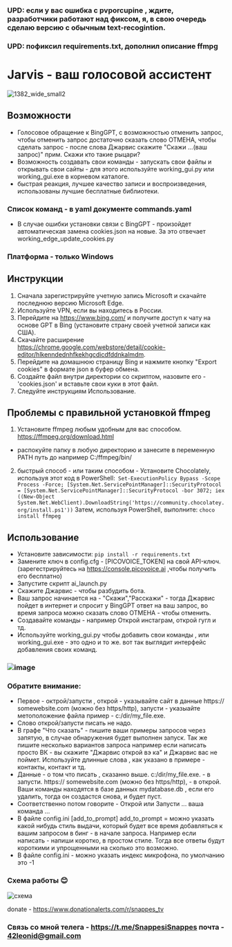 ### UPD: если у вас ошибка с pvporcupine , ждите, разработчики работают над фиксом, я, в свою очередь сделаю версию с обычным text-recogintion.
### UPD: пофиксил requirements.txt, дополнил описание ffmpg
# Jarvis - ваш голосовой ассистент


![1382_wide_small2](https://user-images.githubusercontent.com/111605401/235349662-31b3ea1e-c4f7-43bc-9959-792e51a27a2d.png)
## Возможности
- Голосовое обращение к BingGPT, с возможностью отменить запрос, чтобы отменить запрос достаточно сказать слово ОТМЕНА, чтобы сделать запрос - после слова Джарвис скажите "Скажи ...(ваш запрос)" прим. Скажи кто такие рыцари? 
- Возможность создавать свои команды - запускать свои файлы и открывать свои сайты - для этого используйте working_gui.py или working_gui.exe в корневом каталоге.
- быстрая реакция, лучшее качество записи и воспроизведения, использованы лучшие бесплатные библиотеки.
### Список команд - в yaml документе commands.yaml 
- В случае ошибки установки связи с BingGPT - произойдет автоматическая замена cookies.json на новые. За это отвечает working_edge_update_cookies.py

### Платформа - только Windows
## Инструкции
1) Сначала зарегистрируйте учетную запись Microsoft и скачайте последнюю версию Microsoft Edge.
2) Используйте VPN, если вы находитесь в России.
3) Перейдите на https://www.bing.com/ и получите доступ к чату на основе GPT в Bing (установите страну своей учетной записи как США).
4) Скачайте расширение https://chrome.google.com/webstore/detail/cookie-editor/hlkenndednhfkekhgcdicdfddnkalmdm.
5) Перейдите на домашнюю страницу Bing и нажмите кнопку "Export cookies" в формате json в буфер обмена.
6) Создайте файл внутри директории со скриптом, назовите его - 'cookies.json' и вставьте свои куки в этот файл.
7) Следуйте инструкциям Использование.

## Проблемы с правильной установкой ffmpeg
1) Установите ffmpeg любым удобным для вас способом. https://ffmpeg.org/download.html
- распокуйте папку в любую директорию и занесите в переменную PATH путь до например C:/ffmpeg/bin/
2) быстрый способ - или таким способом - Установите Chocolately, используя этот код в PowerShell:```
Set-ExecutionPolicy Bypass -Scope Process -Force; [System.Net.ServicePointManager]::SecurityProtocol = [System.Net.ServicePointManager]::SecurityProtocol -bor 3072; iex ((New-Object System.Net.WebClient).DownloadString('https://community.chocolatey.org/install.ps1'))```
Затем, используя PowerShell, выполните: ```choco install ffmpeg```
## Использование
- Установите зависимости: ```pip install -r requirements.txt```
- Замените ключ в config.cfg - [PICOVOICE_TOKEN]  на свой API-ключ. (зарегестрируйтесь на https://console.picovoice.ai ,чтобы получить его бесплатно)
- Запустите скрипт ai_launch.py
- Скажите Джарвис -  чтобы разбудить бота.
- Ваш запрос начинается на - "Скажи","Расскажи" - тогда Джарвис пойдет в интернет и спросит у BingGPT ответ на ваш запрос, во время запроса можно сказать слово ОТМЕНА - чтобы отменить.
- Создавайте команды - например Открой инстаграм, открой гугл и тд.
- Используйте working_gui.py чтобы добавить свои команды , или working_gui.exe - это одно и то же.
вот так выглядит интерфейс добавления своих команд.
### ![image](https://user-images.githubusercontent.com/111605401/235350281-a9ed8476-584a-4f2c-aad8-0ec2447635ba.png)

### Обратите внимание: 
- Первое - октрой/запусти , открой - указывайте сайт в данные https:// somewebsite.com (можно без https/http), запусти - указыайте метоположение файла пример - c:/dir/my_file.exe.
- Слово открой/запусти писать не надо.
- В графе "Что сказать" - пишите ваши примеры запросов через запятую, в случае обнаружения будет выполнен запуск. Так же пишите несколько вариантов запроса например если написать просто ВК - вы скажите "Джарвис открой вэ ка" и Джарвис вас не поймет. Используйте длинные слова , как указано в примере - контакты, контакт и тд.
- Данные - о том что писать , сказанно выше. c:/dir/my_file.exe. - в запусти. https:// somewebsite.com (можно без https/http), - в открой.
Ваши команды находятся в базе данных mydatabase.db , если его удалить, тогда он создастся снова, и будет пуст.
- Соответственно потом говорите - Открой или Запусти ... ваша команда ...
- В файле config.ini [add_to_prompt]
add_to_prompt = можно указать какой нибудь стиль выдачи, который будет все время добавляться к вашим запросом в бинг - в начале запроса. Например если написать - напиши коротко, в простом стиле. Тогда все ответы будут короткими и упрощенными на сколько это возможно.
- В файле config.ini - можно указать индекс микрофона, по умолчанию это -1 
### Схема работы 😊 
![схема](https://user-images.githubusercontent.com/111605401/235351434-7f6c7d9a-8289-4e02-b4d2-07ddc94b2af5.png)

donate - https://www.donationalerts.com/r/snappes_tv
### Связь со мной телега - https://t.me/SnappesiSnappes  почта - 42leonid@gmail.com
